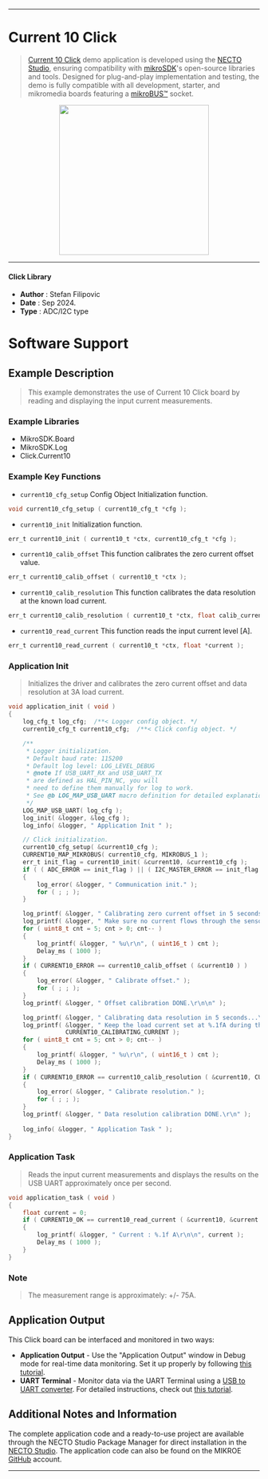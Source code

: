 
---
# Current 10 Click

> [Current 10 Click](https://www.mikroe.com/?pid_product=MIKROE-6385) demo application is developed using
the [NECTO Studio](https://www.mikroe.com/necto), ensuring compatibility with [mikroSDK](https://www.mikroe.com/mikrosdk)'s
open-source libraries and tools. Designed for plug-and-play implementation and testing, the demo is fully compatible with
all development, starter, and mikromedia boards featuring a [mikroBUS&trade;](https://www.mikroe.com/mikrobus) socket.

<p align="center">
  <img src="https://www.mikroe.com/?pid_product=MIKROE-6385&image=1" height=300px>
</p>

---

#### Click Library

- **Author**        : Stefan Filipovic
- **Date**          : Sep 2024.
- **Type**          : ADC/I2C type

# Software Support

## Example Description

> This example demonstrates the use of Current 10 Click board by reading and displaying the input current measurements.

### Example Libraries

- MikroSDK.Board
- MikroSDK.Log
- Click.Current10

### Example Key Functions

- `current10_cfg_setup` Config Object Initialization function.
```c
void current10_cfg_setup ( current10_cfg_t *cfg );
```

- `current10_init` Initialization function.
```c
err_t current10_init ( current10_t *ctx, current10_cfg_t *cfg );
```

- `current10_calib_offset` This function calibrates the zero current offset value.
```c
err_t current10_calib_offset ( current10_t *ctx );
```

- `current10_calib_resolution` This function calibrates the data resolution at the known load current.
```c
err_t current10_calib_resolution ( current10_t *ctx, float calib_current );
```

- `current10_read_current` This function reads the input current level [A].
```c
err_t current10_read_current ( current10_t *ctx, float *current );
```

### Application Init

> Initializes the driver and calibrates the zero current offset and data resolution at 3A load current.

```c
void application_init ( void )
{
    log_cfg_t log_cfg;  /**< Logger config object. */
    current10_cfg_t current10_cfg;  /**< Click config object. */

    /** 
     * Logger initialization.
     * Default baud rate: 115200
     * Default log level: LOG_LEVEL_DEBUG
     * @note If USB_UART_RX and USB_UART_TX 
     * are defined as HAL_PIN_NC, you will 
     * need to define them manually for log to work. 
     * See @b LOG_MAP_USB_UART macro definition for detailed explanation.
     */
    LOG_MAP_USB_UART( log_cfg );
    log_init( &logger, &log_cfg );
    log_info( &logger, " Application Init " );

    // Click initialization.
    current10_cfg_setup( &current10_cfg );
    CURRENT10_MAP_MIKROBUS( current10_cfg, MIKROBUS_1 );
    err_t init_flag = current10_init( &current10, &current10_cfg );
    if ( ( ADC_ERROR == init_flag ) || ( I2C_MASTER_ERROR == init_flag ) )
    {
        log_error( &logger, " Communication init." );
        for ( ; ; );
    }

    log_printf( &logger, " Calibrating zero current offset in 5 seconds...\r\n" );
    log_printf( &logger, " Make sure no current flows through the sensor during the calibration process.\r\n" );
    for ( uint8_t cnt = 5; cnt > 0; cnt-- )
    {
        log_printf( &logger, " %u\r\n", ( uint16_t ) cnt );
        Delay_ms ( 1000 );
    }
    if ( CURRENT10_ERROR == current10_calib_offset ( &current10 ) )
    {
        log_error( &logger, " Calibrate offset." );
        for ( ; ; );
    }
    log_printf( &logger, " Offset calibration DONE.\r\n\n" );

    log_printf( &logger, " Calibrating data resolution in 5 seconds...\r\n" );
    log_printf( &logger, " Keep the load current set at %.1fA during the calibration process.\r\n", 
                CURRENT10_CALIBRATING_CURRENT );
    for ( uint8_t cnt = 5; cnt > 0; cnt-- )
    {
        log_printf( &logger, " %u\r\n", ( uint16_t ) cnt );
        Delay_ms ( 1000 );
    }
    if ( CURRENT10_ERROR == current10_calib_resolution ( &current10, CURRENT10_CALIBRATING_CURRENT ) )
    {
        log_error( &logger, " Calibrate resolution." );
        for ( ; ; );
    }
    log_printf( &logger, " Data resolution calibration DONE.\r\n" );
    
    log_info( &logger, " Application Task " );
}
```

### Application Task

> Reads the input current measurements and displays the results on the USB UART approximately once per second.

```c
void application_task ( void )
{
    float current = 0;
    if ( CURRENT10_OK == current10_read_current ( &current10, &current ) ) 
    {
        log_printf( &logger, " Current : %.1f A\r\n\n", current );
        Delay_ms ( 1000 );
    }
}
```

### Note

> The measurement range is approximately: +/- 75A.

## Application Output

This Click board can be interfaced and monitored in two ways:
- **Application Output** - Use the "Application Output" window in Debug mode for real-time data monitoring.
Set it up properly by following [this tutorial](https://www.youtube.com/watch?v=ta5yyk1Woy4).
- **UART Terminal** - Monitor data via the UART Terminal using
a [USB to UART converter](https://www.mikroe.com/click/interface/usb?interface*=uart,uart). For detailed instructions,
check out [this tutorial](https://help.mikroe.com/necto/v2/Getting%20Started/Tools/UARTTerminalTool).

## Additional Notes and Information

The complete application code and a ready-to-use project are available through the NECTO Studio Package Manager for 
direct installation in the [NECTO Studio](https://www.mikroe.com/necto). The application code can also be found on
the MIKROE [GitHub](https://github.com/MikroElektronika/mikrosdk_click_v2) account.

---
